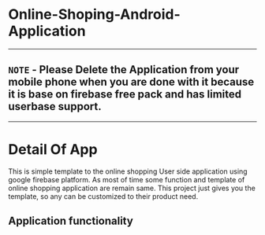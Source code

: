 # Online-Shoping-Android-Application

***
## `NOTE` - Please Delete the Application from your mobile phone when you are done with it because it is base on firebase free pack and has limited userbase support.
***
# Detail Of App
  This is simple template to the online shopping User side application using google firebase platform. As most of time some function and template of online shopping application are remain same. This project just gives you the template, so any can be customized to their product need.
  
## Application functionality
